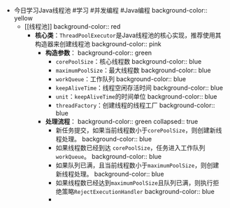 - 今日学习Java线程池 #学习 #并发编程 #Java编程
  background-color:: yellow
	- [[线程池]]
	  background-color:: red
		- **核心类**：`ThreadPoolExecutor`是Java线程池的核心实现，推荐使用其构造器来创建线程池
		  background-color:: pink
			- **构造参数**：
			  background-color:: green
				- `corePoolSize`：核心线程数
				  background-color:: blue
				- `maximumPoolSize`：最大线程数
				  background-color:: blue
				- `workQueue`：工作队列
				  background-color:: blue
				- `keepAliveTime`：线程空闲存活时间
				  background-color:: blue
				- `unit`：`keepAliveTime`的时间单位
				  background-color:: blue
				- `threadFactory`：创建线程的线程工厂
				  background-color:: blue
			- **处理流程**：
			  background-color:: green
			  collapsed:: true
				- 新任务提交，如果当前线程数小于`corePoolSize`，则创建新线程处理。
				  background-color:: blue
				- 如果线程数已经到达 `corePoolSize`，任务进入工作队列`workQueue`。
				  background-color:: blue
				- 如果队列已满，且当前线程数小于`maximumPoolSize`，则创建新线程处理。
				  background-color:: blue
				- 如果线程数已经达到`maximumPoolSize`且队列已满，则执行拒绝策略`RejectExecutionHandler`
				  background-color:: blue
				-